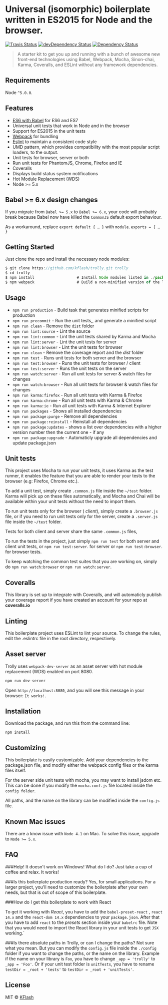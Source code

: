 # Universal (isomorphic) boilerplate written in ES2015 for Node and the browser.

[![Travis Status][trav_img]][trav_site]
[![devDependency Status](https://david-dm.org/kflash/trolly/dev-status.svg)](https://david-dm.org/kflash/trolly#info=devDependencies)
[![Dependency Status](https://david-dm.org/kflash/trolly.svg)](https://david-dm.org/kflash/trolly)

> A starter kit to get you up and running with a bunch of awesome new front-end technologies using Babel, Webpack, Mocha, Sinon-chai, Karma, Coveralls, and ESLint without any framework dependencies.

## Requirements

Node `^5.0.0`.

## Features

* [ES6 with Babel](http://babeljs.io/) for ES6 and ES7
* Universal unit tests that work in Node and in the browser
* Support for ES2015 in the unit tests
* [Webpack](https://webpack.github.io/) for bundling
* [Eslint](http://eslint.org/) to maintain a consistent code style
* UMD pattern, which provides compatibility with the most popular script loaders, to the output.
* Unit tests for browser, server or both
* Run unit tests for PhantomJS, Chrome, Firefox and IE
* Coveralls
* Displays build status system notifications
* Hot Module Replacement (WDS)
* Node >= 5.x

## Babel >= 6.x design changes

If you migrate from `Babel >= 5.x` to `Babel >= 6.x`, your code will probably break because 
Babel now have killed the `CommonJS` default export behaviour. 

As a workaround, replace `export default { … }` with  `module.exports = { … }`

## Getting Started

Just clone the repo and install the necessary node modules:
```js
$ git clone https://github.com/kflash/trolly.git trolly
$ cd trolly
$ npm install                   # Install Node modules listed in ./package.json
$ npm webpack                   # Build a non-minified version of the library
```

## Usage

* `npm run production` - Build task that generates minified scripts for production
* `npm run precommit` - Run the unit tests,, and generate a minified script
* `npm run clean` - Remove the `dist` folder
* `npm run lint:source` - Lint the source
* `npm run lint:common` - Lint the unit tests shared by Karma and Mocha
* `npm run lint:server` - Lint the unit tests for server
* `npm run lint:browser` - Lint the unit tests for browser
* `npm run clean` - Remove the coverage report and the *dist* folder
* `npm run test` - Runs unit tests for both server and the browser
* `npm run test:browser` - Runs the unit tests for browser / client
* `npm run test:server` - Runs the unit tests on the server
* `npm run watch:server` - Run all unit tests for server & watch files for changes
* `npm run watch:browser` - Run all unit tests for browser & watch files for changes
* `npm run karma:firefox` - Run all unit tests with Karma & Firefox
* `npm run karma:chrome` - Run all unit tests with Karma & Chrome
* `npm run karma:ie` - Run all unit tests with Karma & Internet Explorer
* `npm run packages` - Shows all installed dependencies
* `npm run package:purge` - Remove all dependencies
* `npm run package:reinstall` - Reinstall all dependencies
* `npm run package:updates` - shows a list over dependencies with a higher version number then the current one - if any 
* `npm run package:upgrade` - Automaticly upgrade all dependencies and update package.json

## Unit tests

This project uses Mocha to run your unit tests, it uses Karma as the test runner, it enables the feature that you are able to render your tests to the browser (e.g: Firefox, Chrome etc.).

To add a unit test, simply create `.common.js` file inside the `~/test` folder. Karma will pick up on these files automatically, and Mocha and Chai will be available within your unit tests without the need to import them.

To run unit tests only for the browser ( *client*), simply create a `.browser.js` file, or if you need to run unit tests only for the server, create a `.server.js` file inside the `~/test` folder.

Tests for both client and server share the same `.common.js` files,

To run the tests in the project, just simply `npm run test` for both server and client unit tests, or `npm run test:server`. for server or `npm run test:browser`. for browser tests.

To keep watching the common test suites that you are working on, simply do `npm run watch:browser` or `npm run watch:server`.

## Coveralls

This library is set up to integrate with Coveralls, and will automaticly publish your coverage report if you have created an account for your repo at **coveralls.io**

## Linting

This boilerplate project uses ESLint to lint your source. To change the rules, edit the .eslintrc file in the root directory, respectively.

## Asset server

Trolly uses `webpack-dev-server` as an asset server with hot module replacement (WDS) enabled on port 8080.

```js
npm run dev-server
```

Open `http://localhost:8080`, and you will see this message in your browser: `It works!`.

## Installation

Download the package, and run this from the command line:

```
npm install 
```

## Customizing

This boilerplate is easily customizable. Add your dependencies to the package.json file, and modify either the webpack config files or the karma files itself. 

For the server side unit tests with mocha, you may want to install jsdom etc. This can be done if you modify the `mocha.conf.js` file located inside the `config folder`.

All paths, and the name on the library can be modified inside the `config.js` file.

## Known Mac issues
There are a know issue with `Node 4.1` on Mac. To solve this issue, upgrade to `Node >= 5.x`.

## FAQ

###Help! It doesn't work on Windows! What do I do?
Just take a cup of coffee and relax. It works!

###Is this boilerplate production ready?
Yes, for small applications. For a larger project, you'll need to customize the boilerplate after your own needs, but that is out of scope of this boilerplate.

###How do I get this boilerplate to work with React

To get it working with *React*, you have to add the `babel-preset-react` , `react 14.x` and the `react-dom 14.x` dependencies  to your `package.json`. After that you have to add `react` to the *presets* section inside your `babelrc` file. Note that you would need to import the React library in your unit tests to get `JSX` working.`

###Is there absolute paths in Trolly, or can I change the paths?
Not sure what you mean. But you can modify the `config.js` file inside the `./config` folder if you want to change the paths, or the name on the library. Example if the name on your library is `Foo`, you have to change `_app = 'trolly'` to `_app = 'Foo'`. Or if your unit test folder is `unitTests`, you have to rename `testDir = _root + 'tests'` to `testDir = _root + 'unitTests'`.

## License
MIT © [KFlash](https://github.com/kflash)

[trav_img]: https://api.travis-ci.org/Kflash/trolly.svg
[trav_site]: https://travis-ci.org/Kflash/trolly.svg?branch=master

